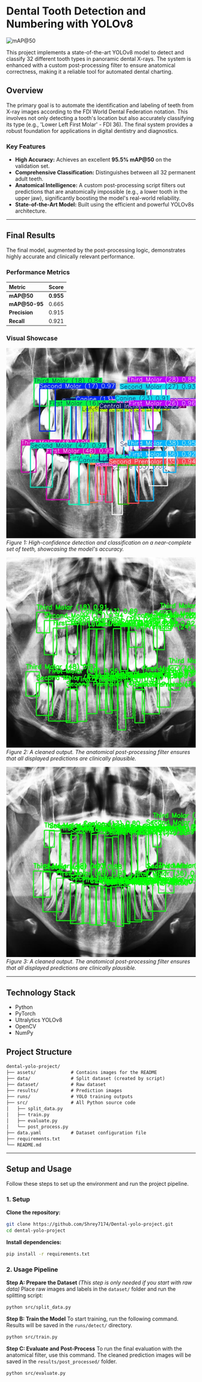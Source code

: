 # Dental Tooth Detection and Numbering with YOLOv8

![mAP@50](https://img.shields.io/badge/mAP@50-95.5%25-brightgreen)

This project implements a state-of-the-art YOLOv8 model to detect and classify 32 different tooth types in panoramic dental X-rays. The system is enhanced with a custom post-processing filter to ensure anatomical correctness, making it a reliable tool for automated dental charting.

## Overview

The primary goal is to automate the identification and labeling of teeth from X-ray images according to the FDI World Dental Federation notation. This involves not only detecting a tooth's location but also accurately classifying its type (e.g., 'Lower Left First Molar' - FDI 36). The final system provides a robust foundation for applications in digital dentistry and diagnostics.

### Key Features
* **High Accuracy:** Achieves an excellent **95.5% mAP@50** on the validation set.
* **Comprehensive Classification:** Distinguishes between all 32 permanent adult teeth.
* **Anatomical Intelligence:** A custom post-processing script filters out predictions that are anatomically impossible (e.g., a lower tooth in the upper jaw), significantly boosting the model's real-world reliability.
* **State-of-the-Art Model:** Built using the efficient and powerful YOLOv8s architecture.

---

## Final Results

The final model, augmented by the post-processing logic, demonstrates highly accurate and clinically relevant performance.

### Performance Metrics
 
| Metric        | Score |
| :---          | :---  |
| **mAP@50**    | **0.955** |
| **mAP@50-95** | 0.665 |
| **Precision** | 0.915 |
| **Recall**    | 0.921 |

### Visual Showcase

![Showcase of model performance on a case](assets/perfect_case.jpg)
*Figure 1: High-confidence detection and classification on a near-complete set of teeth, showcasing the model's accuracy.*

![Final result after post-processing](assets/post_processed_result.jpg)
*Figure 2: A cleaned output. The anatomical post-processing filter ensures that all displayed predictions are clinically plausible.*

![Final result after post-processing](assets/post_processed_result2.jpg)
*Figure 3: A cleaned output. The anatomical post-processing filter ensures that all displayed predictions are clinically plausible.*

---

## Technology Stack
* Python
* PyTorch
* Ultralytics YOLOv8
* OpenCV
* NumPy

## Project Structure
```
dental-yolo-project/
├── assets/             # Contains images for the README
├── data/               # Split dataset (created by script)
├── dataset/            # Raw dataset
├── results/            # Prediction images
├── runs/               # YOLO training outputs
├── src/                # All Python source code
│   ├── split_data.py
│   ├── train.py
│   ├── evaluate.py
│   └── post_process.py
├── data.yaml           # Dataset configuration file
├── requirements.txt
└── README.md
```

---

## Setup and Usage

Follow these steps to set up the environment and run the project pipeline.

### 1. Setup

**Clone the repository:**
```bash
git clone https://github.com/Shrey7174/Dental-yolo-project.git
cd dental-yolo-project
```

**Install dependencies:**
```bash
pip install -r requirements.txt
```

### 2. Usage Pipeline

**Step A: Prepare the Dataset**
*(This step is only needed if you start with raw data)*
Place raw images and labels in the `dataset/` folder and run the splitting script:
```bash
python src/split_data.py
```

**Step B: Train the Model**
To start training, run the following command. Results will be saved in the `runs/detect/` directory.
```bash
python src/train.py
```

**Step C: Evaluate and Post-Process**
To run the final evaluation with the anatomical filter, use this command. The cleaned prediction images will be saved in the `results/post_processed/` folder.
```bash
python src/evaluate.py
```